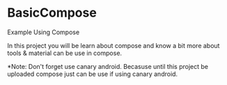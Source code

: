 # BasicCompose
Example Using Compose

In this project you will be learn about compose and know a bit more about tools & material can be use in compose.

*Note: Don't forget use canary android. Becasuse until this project be uploaded compose just can be use if using canary android.
